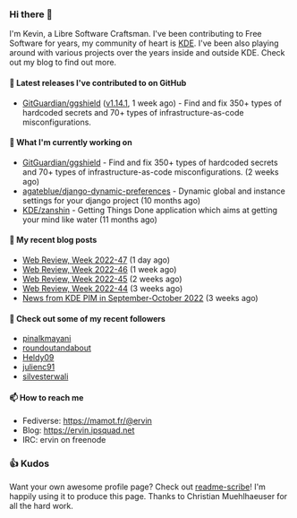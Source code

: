 ### Hi there 👋

I'm Kevin, a Libre Software Craftsman. I've been contributing to Free Software for years,
my community of heart is [KDE](https://kde.org). I've been also playing around with various
projects over the years inside and outside KDE. Check out my blog to find out more.

#### 🔭 Latest releases I've contributed to on GitHub

- [GitGuardian/ggshield](https://github.com/GitGuardian/ggshield) ([v1.14.1](https://github.com/GitGuardian/ggshield/releases/tag/v1.14.1), 1 week ago) - Find and fix 350&#43; types of hardcoded secrets and 70&#43; types of infrastructure-as-code misconfigurations.

#### 🌱 What I'm currently working on

- [GitGuardian/ggshield](https://github.com/GitGuardian/ggshield) - Find and fix 350&#43; types of hardcoded secrets and 70&#43; types of infrastructure-as-code misconfigurations. (2 weeks ago)
- [agateblue/django-dynamic-preferences](https://github.com/agateblue/django-dynamic-preferences) - Dynamic global and instance settings for your django project (10 months ago)
- [KDE/zanshin](https://github.com/KDE/zanshin) - Getting Things Done application which aims at getting your mind like water (11 months ago)

#### 📜 My recent blog posts

- [Web Review, Week 2022-47](https://ervin.ipsquad.net/blog/2022/11/25/web-review-week-2022-47/) (1 day ago)
- [Web Review, Week 2022-46](https://ervin.ipsquad.net/blog/2022/11/18/web-review-week-2022-46/) (1 week ago)
- [Web Review, Week 2022-45](https://ervin.ipsquad.net/blog/2022/11/11/web-review-week-2022-45/) (2 weeks ago)
- [Web Review, Week 2022-44](https://ervin.ipsquad.net/blog/2022/11/04/web-review-week-2022-44/) (3 weeks ago)
- [News from KDE PIM in September-October 2022](https://ervin.ipsquad.net/blog/2022/11/02/news-from-kde-pim-in-september-october-2022/) (3 weeks ago)

#### 👯 Check out some of my recent followers

- [pinalkmayani](https://github.com/pinalkmayani)
- [roundoutandabout](https://github.com/roundoutandabout)
- [Heldy09](https://github.com/Heldy09)
- [julienc91](https://github.com/julienc91)
- [silvesterwali](https://github.com/silvesterwali)

#### 📫 How to reach me

- Fediverse: https://mamot.fr/@ervin
- Blog: https://ervin.ipsquad.net
- IRC: ervin on freenode

### 👍 Kudos

Want your own awesome profile page? Check out [readme-scribe](https://github.com/muesli/readme-scribe)!
I'm happily using it to produce this page. Thanks to Christian Muehlhaeuser for all the hard work.

